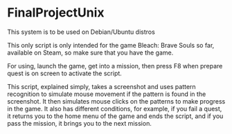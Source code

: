 # FinalProjectUnix

This system is to be used on Debian/Ubuntu distros

This only script is only intended for the game Bleach: Brave Souls so far, available on Steam, so make sure that you have the game.

For using, launch the game, get into a mission, then press F8 when prepare quest is on screen to activate the script.

This script, explained simply, takes a screenshot and uses pattern recognition to simulate mouse movement if the pattern is found in the screenshot. It then simulates mouse clicks on the patterns to make progress in the game.
It also has different conditions, for example, if you fail a quest, it returns you to the home menu of the game and ends the script, and if you pass the mission, it brings you to the next mission.